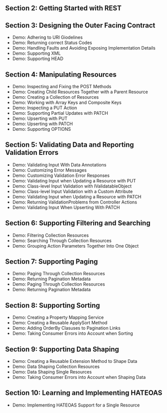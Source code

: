 ## Section 2: Getting Started with REST
## Section 3: Designing the Outer Facing Contract
* Demo: Adhering to URI Giodelines
* Demo: Returning correct Status Codes
* Demo: Handling Faults and Avoiding Exposing Implementation Details
* Demo: Supporting XML
* Demo: Supporting HEAD
## Section 4: Manipulating Resources
* Demo: Inspecting and Fixing the POST Methods
* Demo: Creating Child Resources Together with a Parent Resource
* Demo: Creating a Collection of Resources
* Demo: Working with Array Keys and Composite Keys
* Demo: Inspecting a PUT Action
* Demo: Supporting Partial Updates with PATCH
* Demo: Upserting with PUT
* Demo: Upserting with PATCH
* Demo: Supporting OPTIONS
## Section 5: Validating Data and Reporting Validation Errors
* Demo: Validating Input With Data Annotations
* Demo: Customizing Error Messages
* Demo: Customizing Validation Error Responses
* Demo: Validating Input when Updating a Resource with PUT
* Demo: Class-level Input Validation with IValidatableObject
* Demo: Class-level Input Validation with a Custom Attribute
* Demo: Validating Input when Updating a Resource with PATCH
* Demo: Returning ValidationProblems from Controller Actions
* Demo: Validating Input When Upserting With PATCH
## Section 6: Supporting Filtering and Searching
* Demo: Filtering Collection Resources
* Demo: Searching Through Collection Resources
* Demo: Grouping Action Parameters Together Into One Object
## Section 7: Supporting Paging
* Demo: Paging Through Collection Resources
* Demo: Returning Pagination Metadata
* Demo: Paging Through Collection Resources
* Demo: Returning Pagination Metadata
## Section 8: Supporting Sorting
* Demo: Creating a Property Mapping Service
* Demo: Creating a Reusable ApplySort Method
* Demo: Adding OrderBy Clasuses to Pagination Links
* Demo: Taking Consumer Errors into Account when Sorting
## Section 9: Supporting Data Shaping
* Demo: Creating a Reusable Extension Method to Shape Data
* Demo: Data Shaping Collection Resources
* Demo: Data Shaping Single Resources
* Demo: Taking Consumer Errors into Account when Shaping Data
## Section 10: Learning and Implementing HATEOAS
* Demo: Implementing HATEOAS Support for a Single Resource